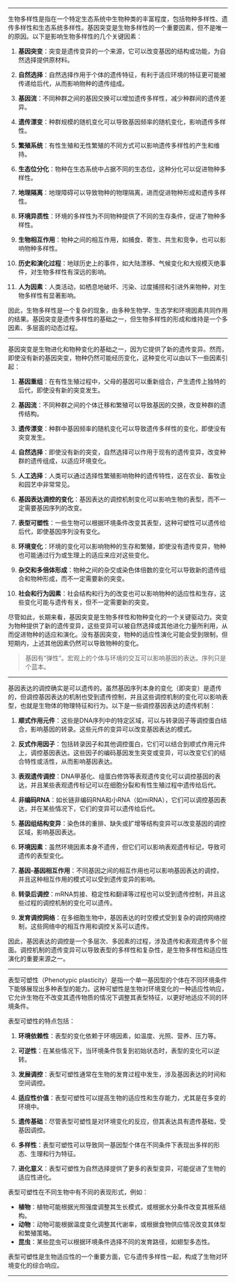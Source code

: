 
---

生物多样性是指在一个特定生态系统中生物种类的丰富程度，包括物种多样性、遗传多样性和生态系统多样性。基因突变是生物多样性的一个重要因素，但不是唯一的原因。以下是影响生物多样性的几个关键因素：

1. **基因突变**：突变是遗传变异的一个来源，它可以改变基因的结构或功能，为自然选择提供原材料。

2. **自然选择**：自然选择作用于个体的遗传特征，有利于适应环境的特征更可能被传递给后代，从而影响物种的遗传组成。

3. **基因流**：不同种群之间的基因交换可以增加遗传多样性，减少种群间的遗传差异。

4. **遗传漂变**：种群规模的随机变化可以导致基因频率的随机变化，影响遗传多样性。

5. **繁殖系统**：有性生殖和无性繁殖的不同方式可以影响遗传多样性的产生和维持。

6. **生态位分化**：物种在生态系统中占据不同的生态位，这种分化可以促进物种多样性。

7. **地理隔离**：地理障碍可以导致物种的物理隔离，进而促进物种形成和遗传多样性。

8. **环境异质性**：环境的多样性为不同物种提供了不同的生存条件，促进了物种多样性。

9. **生物相互作用**：物种之间的相互作用，如捕食、寄生、共生和竞争，也可以影响物种多样性。

10. **历史和演化过程**：地球历史上的事件，如大陆漂移、气候变化和大规模灭绝事件，对生物多样性有深远的影响。

11. **人为因素**：人类活动，如栖息地破坏、污染、过度捕捞和引进外来物种，对生物多样性有显著影响。

因此，生物多样性是一个复杂的现象，由多种生物学、生态学和环境因素共同作用的结果。基因突变是遗传多样性的基础之一，但生物多样性的形成和维持是一个多因素、多层面的动态过程。

---

基因突变是生物进化和物种变化的基础之一，因为它提供了新的遗传变异。然而，即使没有新的基因突变，物种仍然可能经历变化，这种变化可以由以下一些因素引起：

1. **<span class="red">基因重组</span>**：在有性生殖过程中，父母的基因可以重新组合，产生遗传上独特的后代，即使没有新的突变发生。

2. **基因流**：不同种群之间的个体迁移和繁殖可以导致基因的交换，改变种群的遗传结构。

3. **遗传漂变**：种群中基因频率的随机变化可以导致遗传多样性的变化，即使没有突变发生。

4. **自然选择**：即使没有新的突变，自然选择可以作用于现有的遗传变异，改变种群的遗传组成，以适应环境变化。

5. **人工选择**：人类可以通过选择性繁殖影响物种的遗传特性，这在农业、畜牧业和园艺中非常常见。

6. **基因表达调控的变化**：基因表达的调控机制变化可以影响生物的表型，而不一定需要基因序列的改变。

7. **表型可塑性**：一些生物可以根据环境条件改变其表型，这种可塑性可以遗传给后代，即使基因序列没有变化。

8. **环境变化**：环境的变化可以影响物种的生存和繁殖，即使没有遗传变异，物种也可能通过行为或生理上的适应来应对这些变化。

9. **杂交和多倍体形成**：物种之间的杂交或染色体倍数的变化可以导致新的遗传组合和物种形成，而不一定需要新的突变。

10. **社会和行为因素**：社会结构和行为的改变也可以影响物种的适应性和生存，这些变化可能与遗传有关，但不一定需要新的突变。

尽管如此，长期来看，基因突变是生物多样性和物种变化的一个关键驱动力。突变为物种提供了新的遗传变异，这些变异可以被自然选择或其他进化力量所利用，从而促进物种的适应和演化。没有基因突变，物种的适应性演化可能会受到限制，但短期内，上述其他因素仍然可以导致物种的变化。

> 基因有“弹性”。宏观上的个体与环境的交互可以影响基因的表达。序列只是个蓝本。

---

基因表达的调控确实是可以遗传的。虽然基因序列本身的变化（即突变）是遗传的，但调控基因表达的机制也受到遗传控制，并且这些调控机制的变化可以影响表型，也就是生物体的物理特征和行为。以下是一些调控基因表达的遗传机制：

1. **顺式作用元件**：这些是DNA序列中的特定区域，可以与转录因子等调控蛋白结合，影响基因的转录。这些元件的变异可以改变基因表达的模式。

2. **反式作用因子**：包括转录因子和其他调控蛋白，它们可以结合到顺式作用元件上，调控基因表达。这些因子的编码基因发生突变或变异，可以改变它们的结合特性或活性，从而影响基因表达。

3. **表观遗传调控**：DNA甲基化、组蛋白修饰等表观遗传变化可以调控基因的表达，并且某些表观遗传标记可以在细胞分裂和有性生殖过程中遗传给后代。

4. **非编码RNA**：如长链非编码RNA和小RNA（如miRNA），它们可以调控基因表达，并在某些情况下，它们的变异可以遗传给后代。

5. **基因组结构变异**：染色体的重排、缺失或扩增等结构变异可以改变基因的调控区域，影响基因表达。

6. **环境因素**：虽然环境因素本身不遗传，但它们可以影响表观遗传标记，导致可遗传的表型变化。

7. **基因-基因相互作用**：不同基因之间的相互作用也可以影响基因表达的调控，并且这种相互作用的模式可以受到遗传变异的影响。

8. **转录后调控**：mRNA剪接、稳定性和翻译等过程也可以受到遗传控制，并且这些过程的调控机制的变化可以遗传。

9. **发育调控网络**：在多细胞生物中，基因表达的时空模式受到复杂的调控网络控制，这些网络中的相互作用和调控关系可以遗传。

因此，基因表达的调控是一个多层次、多因素的过程，涉及遗传和表观遗传多个层面。调控机制的遗传变异可以导致表型的多样性和复杂性，是生物多样性和适应性演化的重要来源之一。

---

表型可塑性（Phenotypic plasticity）是指一个单一基因型的个体在不同环境条件下能够展现出多种表型的能力。这种可塑性是生物对环境变化的一种适应性响应，它允许生物在不改变其遗传物质的情况下调整其表型特征，以更好地适应不同的环境条件。

表型可塑性的特点包括：

1. **环境依赖性**：表型的变化依赖于环境因素，如温度、光照、营养、压力等。

2. **可逆性**：在某些情况下，当环境条件恢复到初始状态时，表型的变化可以逆转。

3. **发展调控**：表型可塑性通常在生物的发育过程中发生，涉及基因表达的时间和空间调控。

4. **适应性价值**：表型可塑性可以提高生物的适应性和生存能力，尤其是在多变的环境中。

5. **遗传基础**：尽管表型可塑性是对环境变化的反应，但其表达具有遗传基础，受基因调控。

6. **多样性**：表型可塑性可以导致同一基因型个体在不同条件下表现出多样的形态、生理和行为特征。

7. **进化意义**：表型可塑性为自然选择提供了更多的表型变异，可能促进了生物的适应性进化。

表型可塑性在不同生物中有不同的表现形式，例如：

- **植物**：植物可能根据光照强度调整其生长模式，或根据水分条件改变其根系结构。
- **动物**：动物可能根据温度变化调整其代谢率，或根据食物供应情况改变其体型和繁殖策略。
- **昆虫**：某些昆虫可以根据环境条件选择不同的发育路径，如翅型多态性。

表型可塑性是生物适应性的一个重要方面，它与遗传多样性一起，构成了生物对环境变化的综合响应。

---


